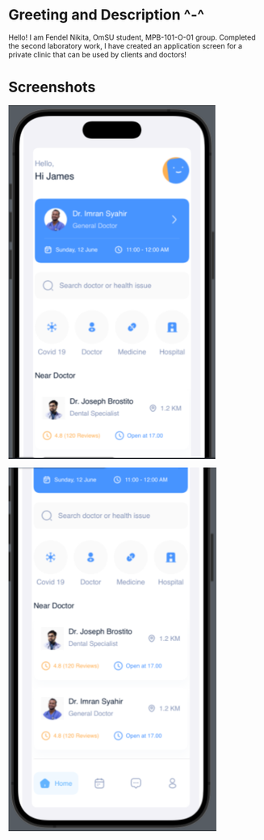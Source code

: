 # **Greeting and Description ^-^**

Hello! I am Fendel Nikita, OmSU student, MPB-101-O-01 group. Completed the second laboratory work, I have created an application screen for a private clinic that can be used by clients and doctors!

# **Screenshots**
![firstScreen](doctorapp/assets/firstScreen.png)

![secondScreen](doctorapp/assets/secondScreen.png)
